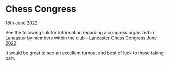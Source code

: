 # Chess Congress
18th June 2022

See the following link for information regarding a congress organized in Lancaster by members
within the club - [Lancaster Chess Congress June 2022](http://lancasterchesscongress.co.uk/).

It would be great to see an excellent turnout and best of luck to those taking part.
